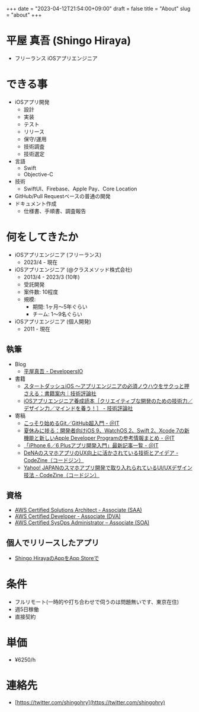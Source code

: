 +++
date = "2023-04-12T21:54:00+09:00"
draft = false
title = "About"
slug = "about"
+++

# 平屋 真吾 (Shingo Hiraya)
- フリーランス iOSアプリエンジニア

# できる事
- iOSアプリ開発
    - 設計
    - 実装
    - テスト
    - リリース
    - 保守/運用
    - 技術調査
    - 技術選定
- 言語
    - Swift
    - Objective-C
- 技術
    - SwiftUI、Firebase、Apple Pay、Core Location
- GitHub/Pull Requestベースの普通の開発
- ドキュメント作成
    - 仕様書、手順書、調査報告

# 何をしてきたか
- iOSアプリエンジニア (フリーランス)
    - 2023/4 - 現在
- iOSアプリエンジニア (@クラスメソッド株式会社)
    - 2013/4 - 2023/3 (10年)
    - 受託開発
    - 案件数: 10程度
    - 規模: 
        - 期間: 1ヶ月〜5年ぐらい
        - チーム: 1〜9名ぐらい
- iOSアプリエンジニア (個人開発)
    - 2011 - 現在

## 執筆
- Blog
    - [平屋真吾 - DevelopersIO](https://dev.classmethod.jp/author/hiraya-shingo/)
- 書籍
    - [スタートダッシュiOS 〜アプリエンジニアの必須ノウハウをサクっと押さえる：書籍案内｜技術評論社](https://gihyo.jp/book/2020/978-4-297-11403-9)
    - [iOSアプリエンジニア養成読本［クリエイティブな開発のための技術力／デザイン力／マインドを養う！］ - 技術評論社](http://gihyo.jp/book/2014/978-4-7741-6385-7)
- 寄稿
    - [こっそり始めるGit／GitHub超入門 - ＠IT](http://www.atmarkit.co.jp/ait/series/3190/index.html)
    - [夏休みに捗る：開発者向けiOS 9、WatchOS 2、Swift 2、Xcode 7の新機能と新しいApple Developer Programの参考情報まとめ - ＠IT](http://www.atmarkit.co.jp/ait/articles/1507/24/news025.html)
    - [「iPhone 6／6 Plusアプリ開発入門」最新記事一覧 - ＠IT](http://www.atmarkit.co.jp/ait/kw/ios8dev.html)
    - [DeNAのスマホアプリのUX向上に活かされている技術とアイデア - CodeZine（コードジン）](https://codezine.jp/article/detail/7932)
    - [Yahoo! JAPANのスマホアプリ開発で取り入れられているUI/UXデザイン技法 - CodeZine（コードジン）](https://codezine.jp/article/detail/7931)

## 資格
- [AWS Certified Solutions Architect - Associate (SAA)](https://www.credly.com/badges/e21fb360-02f6-4d19-9bf0-3c3b4f5d644c/public_url)
- [AWS Certified Developer - Associate (DVA)](https://www.credly.com/badges/4fa58dd6-b90f-4d9f-8c3a-5e129d26b529/public_url)
- [AWS Certified SysOps Administrator – Associate (SOA)](https://www.credly.com/badges/164e4ea0-da32-4059-9393-bcae1cb70981/public_url)

## 個人でリリースしたアプリ
- [Shingo HirayaのAppをApp Storeで](https://apps.apple.com/jp/developer/shingo-hiraya/id495072964)

# 条件
- フルリモート(一時的や打ち合わせで伺うのは問題無いです、東京在住)
- 週5日稼働
- 直接契約

# 単価
- ¥6250/h

# 連絡先
- [https://twitter.com/shingohry](https://twitter.com/shingohry)
